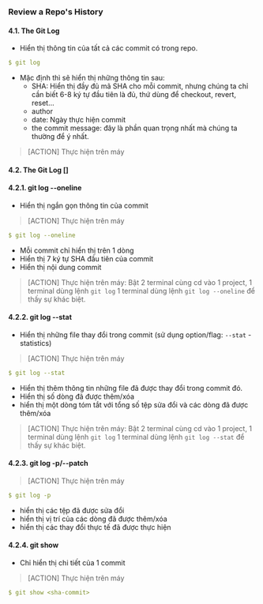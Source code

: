 ### Review a Repo's History

#### 4.1. The Git Log
- Hiển thị thông tin của tất cả các commit có trong repo.

```yml
$ git log
```

- Mặc định thì sẽ hiển thị những thông tin sau:
   - SHA: Hiển thị đầy đủ mã SHA cho mỗi commit, nhưng chúng ta chỉ cần biết 6-8 ký tự đầu tiên là đủ, thứ dùng để checkout, revert, reset...
   - author
   - date: Ngày thực hiện commit
   - the commit message: đây là phần quan trọng nhất mà chúng ta thường để ý nhất.

> [ACTION] Thực hiện trên máy

#### 4.2. The Git Log [<options>]

#### 4.2.1. git log --oneline
- Hiển thị ngắn gọn thông tin của commit

> [ACTION] Thực hiện trên máy

```yml
$ git log --oneline
```
- Mỗi commit chỉ hiển thị trên 1 dòng
- Hiển thị 7 ký tự SHA đầu tiên của commit
- Hiển thị nội dung commit

> [ACTION] Thực hiện trên máy: Bật 2 terminal cùng cd vào 1 project, 1 terminal dùng lệnh `git log` 1 terminal dùng lệnh `git log --oneline` để thấy sự khác biệt.

#### 4.2.2. git log --stat
- Hiển thị những file thay đổi trong commit (sử dụng option/flag: `--stat` - statistics)

> [ACTION] Thực hiện trên máy

```yml
$ git log --stat
```
- Hiển thị thêm thông tin những file đã được thay đổi trong commit đó.
- Hiển thị số dòng đã được thêm/xóa
- hiển thị một dòng tóm tắt với tổng số tệp sửa đổi và các dòng đã được thêm/xóa 

> [ACTION] Thực hiện trên máy: Bật 2 terminal cùng cd vào 1 project, 1 terminal dùng lệnh `git log` 1 terminal dùng lệnh `git log --stat` để thấy sự khác biệt.

#### 4.2.3. git log -p/--patch

> [ACTION] Thực hiện trên máy

```yml
$ git log -p
```
- hiển thị các tệp đã được sửa đổi
- hiển thị vị trí của các dòng đã được thêm/xóa
- hiển thị các thay đổi thực tế đã được thực hiện

#### 4.2.4. git show
- Chỉ hiển thị chi tiết của 1 commit

> [ACTION] Thực hiện trên máy

```yml
$ git show <sha-commit>
```